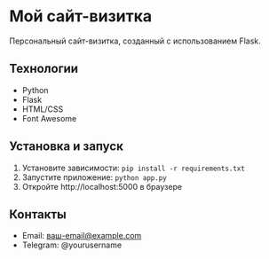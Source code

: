 # Мой сайт-визитка

Персональный сайт-визитка, созданный с использованием Flask.

## Технологии
- Python
- Flask
- HTML/CSS
- Font Awesome

## Установка и запуск
1. Установите зависимости: `pip install -r requirements.txt`
2. Запустите приложение: `python app.py`
3. Откройте http://localhost:5000 в браузере

## Контакты
- Email: ваш-email@example.com
- Telegram: @yourusername